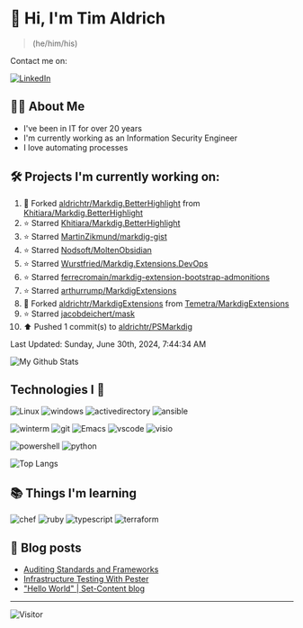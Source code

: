 # 👋 Hi, I'm Tim Aldrich

> (he/him/his)

Contact me on:

<a href="https://www.linkedin.com/in/timothy-r-aldrich/?lipi=urn%3Ali%3Apage%3Ad_flagship3_feed%3BMS0i193dS%2Fi6SvBKYxyEnQ%3D%3D">![LinkedIn](https://img.shields.io/badge/LinkedIn-0077B5?style=for-the-badge&logo=linkedin&logoColor=white)</a>



## 👩‍💻 About Me

- I've been in IT for over 20 years
- I'm currently working as an Information Security Engineer
- I love automating processes

## 🛠️ Projects I'm currently working on:


<!--RECENT_ACTIVITY:start-->
1. 🔱 Forked [aldrichtr/Markdig.BetterHighlight](https://github.com/aldrichtr/Markdig.BetterHighlight) from [Khitiara/Markdig.BetterHighlight](https://github.com/Khitiara/Markdig.BetterHighlight)<br>
2. ⭐ Starred [Khitiara/Markdig.BetterHighlight](https://github.com/Khitiara/Markdig.BetterHighlight)<br>
3. ⭐ Starred [MartinZikmund/markdig-gist](https://github.com/MartinZikmund/markdig-gist)<br>
4. ⭐ Starred [Nodsoft/MoltenObsidian](https://github.com/Nodsoft/MoltenObsidian)<br>
5. ⭐ Starred [Wurstfried/Markdig.Extensions.DevOps](https://github.com/Wurstfried/Markdig.Extensions.DevOps)<br>
6. ⭐ Starred [ferrecromain/markdig-extension-bootstrap-admonitions](https://github.com/ferrecromain/markdig-extension-bootstrap-admonitions)<br>
7. ⭐ Starred [arthurrump/MarkdigExtensions](https://github.com/arthurrump/MarkdigExtensions)<br>
8. 🔱 Forked [aldrichtr/MarkdigExtensions](https://github.com/aldrichtr/MarkdigExtensions) from [Temetra/MarkdigExtensions](https://github.com/Temetra/MarkdigExtensions)<br>
9. ⭐ Starred [jacobdeichert/mask](https://github.com/jacobdeichert/mask)<br>
10. ⬆️ Pushed 1 commit(s) to [aldrichtr/PSMarkdig](https://github.com/aldrichtr/PSMarkdig)<br>
<!--RECENT_ACTIVITY:end-->

<!--RECENT_ACTIVITY:last_update-->
Last Updated: Sunday, June 30th, 2024, 7:44:34 AM
<!--RECENT_ACTIVITY:last_update_end-->


<!--
  Configuration for the Github stats widget:
  https://github.com/anuraghazra/github-readme-stats
-->
![My Github Stats](https://github-readme-stats.vercel.app/api?username=aldrichtr&count_private=true&show=prs_merged,reviews&show_icons=true&theme=onedark)

## Technologies I 💖



<!--
  these urls are helpful in creating these:
  https://simpleicons.org/
  https://github.com/simple-icons/simple-icons/blob/develop/slugs.md
  https://shields.io/category/activity
-->

![Linux](https://img.shields.io/badge/linux-282C34?logo=linux&logoColor=white&style=plastic)
![windows](https://img.shields.io/badge/windows-282C34?logo=windows&style=plastic)
![activedirectory](https://img.shields.io/badge/activedirectory-282C34?logo=microsoft&style=plastic)
![ansible](https://img.shields.io/badge/ansible-282C34?logo=ansible&style=plastic)

![winterm](https://img.shields.io/badge/winterm-282C34?logo=windowsterminal&style=plastic)
![git](https://img.shields.io/badge/git-282C34?logo=git&logoColor=F05032&style=plastic)
![Emacs](https://img.shields.io/badge/gnuemacs-282C34?logo=gnuemacs&logoColor=blueviolet&style=plastic)
![vscode](https://img.shields.io/badge/vscode-282C34?logo=visualstudiocode&style=plastic)
![visio](https://img.shields.io/badge/visio-282C34?logo=microsoftvisio&style=plastic)

![powershell](https://img.shields.io/badge/powershell-282C34?logo=powershell&style=plastic)
![python](https://img.shields.io/badge/python-282C34?logo=python&style=282C34plastic)

![Top Langs](https://github-readme-stats.vercel.app/api/top-langs/?username=aldrichtr&layout=donut-vertical&theme=onedark)

## 📚 Things I'm learning

![chef](https://img.shields.io/badge/chef-282C34?logo=chef&style=plastic)
![ruby](https://img.shields.io/badge/ruby-282C34?logo=ruby&style=plastic)
![typescript](https://img.shields.io/badge/typescript-282C34?logo=typescript&style=plastic)
![terraform](https://img.shields.io/badge/terraform-282C34?logo=terraform&style=plastic)

## 📃 Blog posts

<!-- BLOG-POST-LIST:START -->
- [Auditing Standards and Frameworks](https://aldrichtr.github.io/posts/auditing-standards-and-frameworks/)
- [Infrastructure Testing With Pester](https://aldrichtr.github.io/posts/infrastructure-testing-with-pester/)
- [&quot;Hello World&quot; | Set-Content blog](https://aldrichtr.github.io/posts/my-first-post/)
<!-- BLOG-POST-LIST:END -->

---

![Visitor](https://visitor-badge.laobi.icu/badge?page_id=aldrichtr.aldrichtr)
